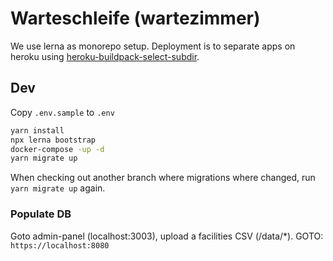 # Warteschleife (wartezimmer)

We use lerna as monorepo setup. Deployment is to separate apps on heroku using [heroku-buildpack-select-subdir](https://elements.heroku.com/buildpacks/pagedraw/heroku-buildpack-select-subdir).

## Dev

Copy `.env.sample` to `.env`

```bash
yarn install
npx lerna bootstrap
docker-compose -up -d
yarn migrate up
```

When checking out another branch where migrations where changed, run `yarn migrate up` again.

### Populate DB

Goto admin-panel (localhost:3003), upload a facilities CSV (/data/*).
GOTO: `https://localhost:8080`
